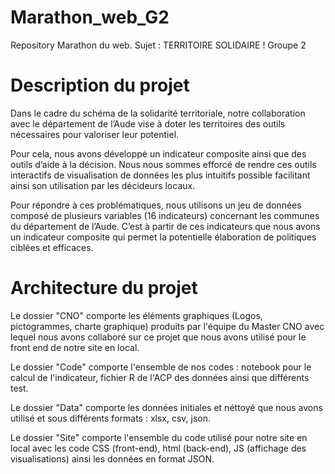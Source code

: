 # Marathon_web_G2
Repository Marathon du web. Sujet : TERRITOIRE SOLIDAIRE ! Groupe 2

# Description du projet
Dans le cadre du schéma de la solidarité territoriale, notre collaboration avec le département de l’Aude vise à doter les territoires des outils nécessaires pour valoriser leur potentiel.

Pour cela, nous avons développé un indicateur composite ainsi que des outils d’aide à la décision. Nous nous sommes efforcé de rendre ces outils interactifs de visualisation de données les plus intuitifs possible facilitant ainsi son utilisation par les décideurs locaux. 

Pour répondre à ces problématiques, nous utilisons un jeu de données composé de plusieurs variables (16 indicateurs) concernant les communes du département de l’Aude. C’est à partir de ces indicateurs que nous avons un indicateur composite qui permet la potentielle élaboration de politiques ciblées et efficaces.

# Architecture du projet
Le dossier "CNO" comporte les éléments graphiques (Logos, pictogrammes, charte graphique) produits par l'équipe du Master CNO avec lequel nous avons collaboré sur ce projet que nous avons utilisé pour le front end de notre site en local. 

Le dossier "Code" comporte l'ensemble de nos codes : notebook pour le calcul de l'indicateur, fichier R de l'ACP des données ainsi que différents test. 

Le dossier "Data" comporte les données initiales et néttoyé que nous avons utilisé et sous différents formats : xlsx, csv, json. 

Le dossier "Site" comporte l'ensemble du code utilisé pour notre site en local avec les code CSS (front-end), html (back-end), JS (affichage des visualisations) ainsi les données en format JSON.
